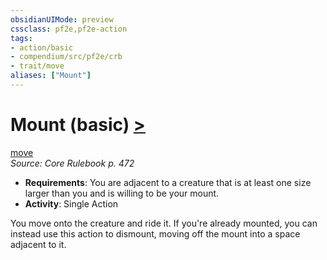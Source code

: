 ```yaml
---
obsidianUIMode: preview
cssclass: pf2e,pf2e-action
tags:
- action/basic
- compendium/src/pf2e/crb
- trait/move
aliases: ["Mount"]
---
```

# Mount (basic) [>](chapter-9-playing-the-game.md#Actions "Single Action")
[move](move.md "Move Combat Trait")  
*Source: Core Rulebook p. 472*  


- **Requirements**: You are adjacent to a creature that is at least one size larger than you and is willing to be your mount.
- **Activity**: Single Action

You move onto the creature and ride it. If you're already mounted, you can instead use this action to dismount, moving off the mount into a space adjacent to it.